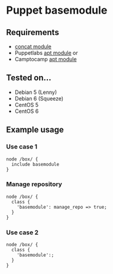 # Puppet basemodule

## Requirements

* [concat module](https://github.com/ripienaar/puppet-concat)
* Puppetlabs [apt module](https://github.com/puppetlabs/puppetlabs-apt) or
* Camptocamp [apt module](https://github.com/camptocamp/puppet-apt)

## Tested on...

* Debian 5 (Lenny)
* Debian 6 (Squeeze)
* CentOS 5
* CentOS 6

## Example usage

### Use case 1

    node /box/ {
      include basemodule
    }


### Manage repository

    node /box/ {
      class {
        'basemodule': manage_repo => true;
      }
    }


### Use case 2

    node /box/ {
      class {
        'basemodule':;
      }
    }

